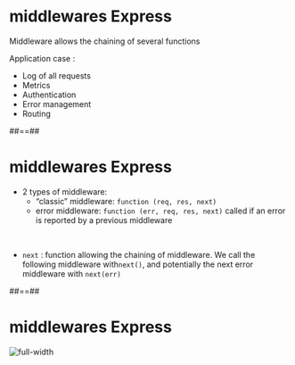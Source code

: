 # middlewares Express

Middleware allows the chaining of several functions

Application case :
* Log of all requests
* Metrics
* Authentication
* Error management
* Routing

##==##

# middlewares Express


* 2 types of middleware:
  * “classic” middleware: `function (req, res, next)`
  * error middleware: `function (err, req, res, next)` called if an error is reported by a previous middleware
<br>

* `next` : function allowing the chaining of middleware. We call the following middleware with`next()`, and potentially the next error middleware with `next(err)`

##==##
<!-- .slide: class="full-center" -->

# middlewares Express

![full-width](./assets/images/express_middlewares.svg)
